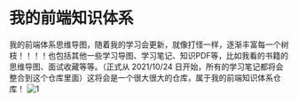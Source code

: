# 我的前端知识体系
我的前端体系思维导图，随着我的学习会更新，就像打怪一样，逐渐丰富每一个树枝！！！！也包括其他一些学习导图、学习笔记、知识PDF等，比如我看的书籍的思维导图、面试收藏等等。（正式从 2021/10/24 日开始，所有的学习笔记都将会整合到这个仓库里面）这将会是一个很大很大的仓库，属于我的前端知识体系仓库！
![1](https://user-images.githubusercontent.com/50372203/135654513-b02d7b5d-f444-4e3f-81d0-f9f1e82586d2.png)
